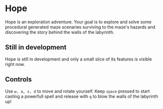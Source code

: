 
# Hope

Hope is an exploration adventure. Your goal is to explore and solve some
procedural generated maze scenaries surviving to the maze's hazards and
discovering the story behind the walls of the labyrinth.

## Still in development

Hope is still in development and only a small slice of its features is visible
right now.

## Controls

Use `w, a, s, d` to move and rotate yourself. Keep `space` pressed to start
casting a powerfull spell and release with `q` to blow the walls of the
labyrinth up!
